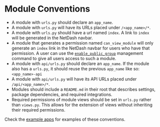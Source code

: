 # Module Conventions

* A module with `urls.py` should declare an `app_name`.
* A module with `urls.py` will have its URLs placed under `/<app_name>/*`.
* A module with `urls.py` should have a url named `index`. A link to `index` will be generated in the NetDash navbar.
* A module that generates a permission named `can_view_module` will only generate an `index` link in the NetDash navbar for users who have that permission. A user can use the [`enable_public_group`](../management/enable_public_group) management command to give all users access to such a module.
* A module with `api/urls.py` should declare an `app_name`. If the module also has a `urls.py`, it should reuse the previous `app_name` like so: `<app_name>-api`
* A module with `api/urls.py` will have its API URLs placed under `/api/<app_name>/*`.
* Modules should include a `README.md` in their root that describes settings, package dependencies, and required integrations.
* Required permissions of module views should be set in `urls.py` rather than `views.py`. This allows for the extension of views without inheriting their required permissions.

Check the [example apps](https://github.com/netdash/netdash-examples) for examples of these conventions.
